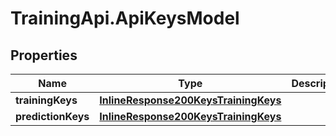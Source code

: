 # TrainingApi.ApiKeysModel

## Properties
Name | Type | Description | Notes
------------ | ------------- | ------------- | -------------
**trainingKeys** | [**InlineResponse200KeysTrainingKeys**](InlineResponse200KeysTrainingKeys.md) |  | [optional] 
**predictionKeys** | [**InlineResponse200KeysTrainingKeys**](InlineResponse200KeysTrainingKeys.md) |  | [optional] 


